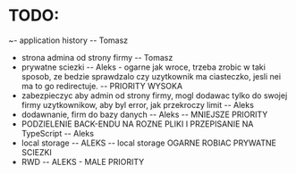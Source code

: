 # TODO:

~- application history -- Tomasz

- strona admina od strony firmy -- Tomasz
- prywatne sciezki -- Aleks - ogarne jak wroce, trzeba zrobic w taki sposob, ze bedzie sprawdzalo czy uzytkownik ma ciasteczko, jesli nei ma to go redirectuje. -- PRIORITY WYSOKA
- zabezpieczyc aby admin od strony firmy, mogl dodawac tylko do swojej firmy uzytkownikow, aby byl error, jak przekroczy limit -- Aleks
- dodawnanie, firm do bazy danych -- Aleks -- MNIEJSZE PRIORITY
- PODZIELENIE BACK-ENDU NA ROZNE PLIKI I PRZEPISANIE NA TypeScript -- Aleks
- local storage -- ALEKS -- local storage OGARNE ROBIAC PRYWATNE SCIEZKI
- RWD -- ALEKS - MALE PRIORITY
